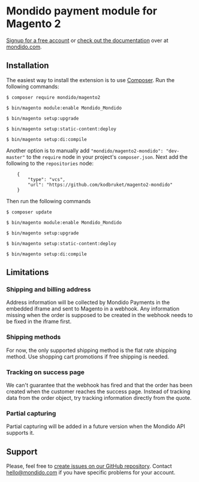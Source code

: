 # Mondido payment module for Magento 2

[Signup for a free account](https://www.mondido.com/en/signup) or [check out the documentation](https://doc.mondido.com) over at [mondido.com](https://www.mondido.com/en).

## Installation

The easiest way to install the extension is to use [Composer](https://getcomposer.org). Run the following commands:

`$ composer require mondido/magento2`

`$ bin/magento module:enable Mondido_Mondido`

`$ bin/magento setup:upgrade`

`$ bin/magento setup:static-content:deploy`

`$ bin/magento setup:di:compile`

Another option is to manually add `"mondido/magento2-mondido": "dev-master"` to the `require` node in your project's `composer.json`. Next add the following to the `repositories` node:

```
    {
        "type": "vcs",
        "url": "https://github.com/kodbruket/magento2-mondido"
    }
```

Then run the following commands

`$ composer update`

`$ bin/magento module:enable Mondido_Mondido`

`$ bin/magento setup:upgrade`

`$ bin/magento setup:static-content:deploy`

`$ bin/magento setup:di:compile`

## Limitations

### Shipping and billing address

Address information will be collected by Mondido Payments in the embedded iframe and sent to Magento in a webhook. Any information missing when the order is supposed to be created in the webhook needs to be fixed in the iframe first.

### Shipping methods

For now, the only supported shipping method is the flat rate shipping method. Use shopping cart promotions if free shipping is needed.

### Tracking on success page

We can't guarantee that the webhook has fired and that the order has been created when the customer reaches the success page. Instead of tracking data from the order object, try tracking information directly from the quote.

### Partial capturing

Partial capturing will be added in a future version when the Mondido API supports it.

## Support

Please, feel free to [create issues on our GitHub repository](https://github.com/Mondido/magento2/issues). Contact hello@mondido.com if you have specific problems for your account. 
